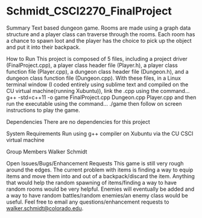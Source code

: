 # Schmidt_CSCI2270_FinalProject
Summary
Text based dungeon game. Rooms are made using a graph data structure and a player class can traverse through the rooms. Each room has a chance to spawn loot and the player has the choice to pick up the object and put it into their backpack.

How to Run
This project is composed of 5 files, including a project driver (FinalProject.cpp), a player class header file (Player.h), a player class function file (Player.cpp), a dungeon class header file (Dungeon.h), and a dungeon class function file (Dungeon.cpp). With these files, in a Linux terminal window (I coded entirely using sublime text and compiled on the CU virtual machine(running Xubuntu)), link the .cpp using the command...
g++ -std=c++11 -o game FinalProject.cpp Dungeon.cpp Player.cpp
and then run the executable using the command...
./game
then follow on screen instructions to play the game.

Dependencies
There are no dependencies for this project

System Requirements
Run using g++ compiler on Xubuntu via the CU CSCI virtual machine

Group Members
Walker Schmidt

Open Issues/Bugs/Enhancement Requests
This game is still very rough around the edges. The current problem with items is finding a way to equip items and move them into and out of a backpack/discard the item. Anything that would help the random spawning of items/finding a way to have random rooms would be very helpful. Enemies will eventually be added and a way to have random battles/random enemies/an enemy class would be useful. Feel free to email any questions/enhancement requests to walker.schmidt@colorado.edu.

